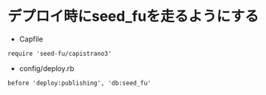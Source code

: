 # デプロイ時にseed_fuを走るようにする

- Capfile

```
require 'seed-fu/capistrano3'
```

- config/deploy.rb

```
before 'deploy:publishing', 'db:seed_fu'
```
